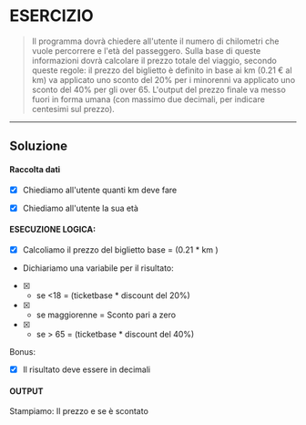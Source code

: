 # ESERCIZIO
> Il programma dovrà chiedere all'utente il numero di chilometri che vuole percorrere e l'età del passeggero.
Sulla base di queste informazioni dovrà calcolare il prezzo totale del viaggio, secondo queste regole:
il prezzo del biglietto è definito in base ai km (0.21 € al km)
va applicato uno sconto del 20% per i minorenni
va applicato uno sconto del 40% per gli over 65.
L'output del prezzo finale va messo fuori in forma umana (con massimo due decimali, per indicare centesimi sul prezzo). 

---

## Soluzione
#### Raccolta dati
- [x] Chiediamo all'utente quanti km deve fare
- [x] Chiediamo all'utente la sua età


#### ESECUZIONE LOGICA:
- [x] Calcoliamo il prezzo del biglietto base = (0.21 * km )
- Dichiariamo una variabile per il risultato:
- [x] - se <18 = (ticketbase * discount del 20%)
- [x] - se maggiorenne = Sconto pari a zero
- [x] - se > 65 = (ticketbase * discount del 40%) 

Bonus:
- [x] Il risultato deve essere in decimali

#### OUTPUT
Stampiamo: Il prezzo e se è scontato